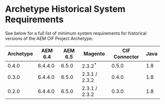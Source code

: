 # Archetype Historical System Requirements

See below for a full list of minimum system requirements for historical versions of the AEM CIF Project Archetype:

| Archetype | AEM 6.4 | AEM 6.5 | Magento           | CIF Connector | Java |
| --------- | ------- | ------- | ----------------- | ------------- | ---- |
| 0.4.0     | 6.4.4.0 | 6.5.0   | 2.3.2<sup>*</sup> | 0.5.0         | 1.8  |
| 0.3.0     | 6.4.4.0 | 6.5.0   | 2.3.1 / 2.3.2     | 0.4.0         | 1.8  |
| 0.2.0     | 6.4.4.0 | 6.5.0   | 2.3.1 / 2.3.2     | 0.3.0         | 1.8  |